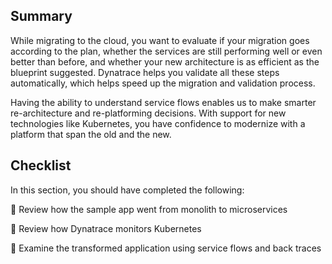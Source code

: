 ## Summary

While migrating to the cloud, you want to evaluate if your migration goes according to the plan, whether the services are still performing well or even better than before, and whether your new architecture is as efficient as the blueprint suggested. Dynatrace helps you validate all these steps automatically, which helps speed up the migration and validation process.

Having the ability to understand service flows enables us to make smarter re-architecture and re-platforming decisions.  With support for new technologies like Kubernetes, you have confidence to modernize with a platform that span the old and the new. 

## Checklist

In this section, you should have completed the following:

🔷 Review how the sample app went from monolith to microservices

🔷 Review how Dynatrace monitors Kubernetes

🔷 Examine the transformed application using service flows and back traces 
